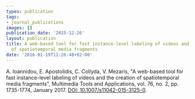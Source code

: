 ```yaml
---
types: publication
tags:
- journal_publications
images: []
publication_date: '2015-12-26'
layout: publication
title: A web-based tool for fast instance-level labeling of videos and the creation
  of spatiotemporal media fragments
date: '2016-01-19T11:26:48+02:00'
---
```

<p>A. Ioannidou, E. Apostolidis, C. Collyda, V. Mezaris, "A web-based tool for fast instance-level labeling of videos and the creation of spatiotemporal media fragments", <span lang="EN-US">Multimedia Tools and Applications, vol. 76, no. 2, pp. 1735-1774, January 2017. </span><a href="http://dx.doi.org/10.1007/s11042-015-3125-0" target="blank"><span lang="EN-US">DOI: 10.1007/s11042-015-3125-0</span></a><span lang="EN-US">.</span></p>
